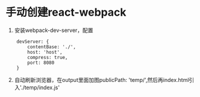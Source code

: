 # 手动创建react-webpack
1. 安装webpack-dev-server，配置
```
    devServer: {
        contentBase: './',
        host: 'host',
        compress: true,
        port: 8080
    }
```
2. 自动刷新浏览器，在output里面加图publicPath: 'temp/',然后再index.html引入'./temp/index.js'